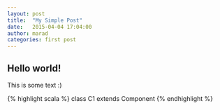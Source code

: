 ```yaml
---
layout: post
title:  "My Simple Post"
date:   2015-04-04 17:04:00
author: marad
categories: first post
---
```


## Hello world!

This is some text :)

{% highlight scala %}
class C1 extends Component
{% endhighlight %}

